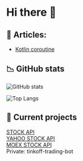 # Hi there 👋

## :ledger: Articles: 
- [Kotlin coroutine](https://github.com/Dankosik/Dankosik/blob/main/articles/coroutine.md)


## :chart_with_downwards_trend: GitHub stats
![GitHub stats](https://github-readme-stats.vercel.app/api?username=Dankosik&show_icons=true&theme=gruvbox)

![Top Langs](https://github-readme-stats.vercel.app/api/top-langs/?username=Dankosik&layout=compact&show_icons=true&theme=gruvbox)

## :rainbow: Current projects
[STOCK API](https://github.com/Dankosik/stock-api) <br/>
[YAHOO STOCK API](https://github.com/Dankosik/yahoo-stock-api) <br/>
[MOEX STOCK API](https://github.com/Dankosik/moex-stock-api) <br/>
Private: tinkoff-trading-bot
